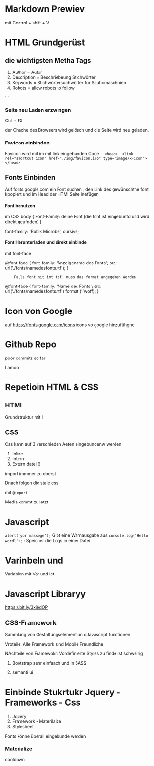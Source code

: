 
# Markdown Prewiev
mit Control + shift + V
# HTML Grundgerüst

## die wichtigsten Metha Tags
1. Author = Autor 
2. Description = Beschriebeung Stichwörter 
3. Keywords = Stichwörtersuchwörter für Scuhcmaschnien
4. Robots = allow robots to follow 

'<meta name="author" content="nahum">
<meta name="description" content="Modul 294">
<meta name="keywords" content="frontned entwcklung">
<meta name="robots" content="index, follow">'

### Seite neu Laden erzwingen
Ctrl + F5

der Chache des Browsers wird gelösch und die Seite wird neu geladen.

### Favicon einbinden 
Favicon wird mit im <Head></Head> mit link eingebunden
Code
`   <head> 
        <link rel="shortcut icon" href="./img/favicon.ico" type="image/x-icon">
    </head>
`


## Fonts Einbinden 

Auf fonts.google.com ein Font suchen , den Link des gewünschtne font kpopiert und im Head der HTMl Seite inefügen

#### Font benutzen
im CSS 
body {
    Font-Family: deine Font (die font ist eingebunfd und wird direkt geufnden)
} 

font-family: 'Rubik Microbe', cursive;


#### Font Herunterladen und direkt einbinde

mit font-face 

@font-face {
            font-family: 'Anzeigename des Fonts';
            src: url('./fonts/namedesfonts.ttf');
        }


        Falls font nit imt ttf. muss das format angegeben Werden

@font-face {
            font-family: 'Name des Fonts';
            src: url('./fonts/namedesfonts.ttf') format (''woff);
        }


# Icon von Google 

auf https://fonts.google.com/icons
icons vo google hinzufühgne

# Github Repo

poor commits so far

Lamoo

# Repetioin HTML & CSS

## HTMl
Grundstruktur mit !

## CSS

Css kann auf 3 verschieden Aeten eingebundenw werden
1. Inline 
2. Intern
3. Extern datei (<link rel="stylesheet" href="./css/style.css">)

import immmer zu oberst 

Dnach folgen die stale css


mit `@import`

Media kommt zu letzt


# Javascript

`alert('yor massege');` Gibt eine Warnausgabe aus
`console.log('Hello wordl');` : Speicher die Logs in einer Datei
# Varinbeln und 
Variablen mit Var und let

# Javascript Libraryy

https://bit.ly/3xi6dOP


## CSS-Framework
Sammlung von Gestaltungselement un dJavascript functionen

Vroteile: 
Alle Framework sind Mobile Freundliche

NAchteile von Framewokr: 
Vordefinierte Styles zu finde ist schweirig

1. Bootstrap
sehr einfaach und in SASS 

2. semanti ui

# Einbinde Stukrtukr Jquery - Frameworks - Css

1. Jquery 
2. Framework - Materilaize
3. Stylesheet

Fonts könne überall eingebunde werden


### Materialize

cooldown



